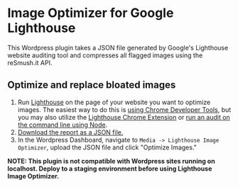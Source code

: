 # Image Optimizer for Google Lighthouse
This Wordpress plugin takes a JSON file generated by Google's Lighthouse website auditing tool and compresses all flagged images using the reSmush.it API.
## Optimize and replace bloated images
1. Run [Lighthouse](https://developers.google.com/web/tools/lighthouse/) on the page of your website you want to optimize images. The easiest way to do this is [using Chrome Developer Tools](https://developers.google.com/web/tools/lighthouse/#devtools), but you may also utilize the [Lighthouse Chrome Extension](https://developers.google.com/web/tools/lighthouse/#extension) or [run an audit on the command line using Node](https://developers.google.com/web/tools/lighthouse/#cli).
2. [Download the report as a JSON file.](https://developers.google.com/web/tools/lighthouse/#json)
3. In the Wordpress Dashboard, navigate to `Media -> Lighthouse Image Optimizer`, upload the JSON file and click "Optimize Images."

**NOTE: This plugin is not compatible with Wordpress sites running on localhost. Deploy to a staging environment before using Lighthouse Image Optimizer.**
